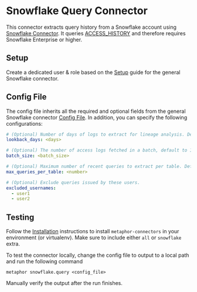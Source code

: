 # Snowflake Query Connector

This connector extracts query history from a Snowflake account using [Snowflake Connector](https://docs.snowflake.com/en/user-guide/python-connector.html). It queries [ACCESS_HISTORY](https://docs.snowflake.com/en/sql-reference/account-usage/access_history.html) and therefore requires Snowflake Enterprise or higher.

## Setup

Create a dedicated user & role based on the [Setup](../README.md#Setup) guide for the general Snowflake connector.

## Config File

The config file inherits all the required and optional fields from the general Snowflake connector [Config File](../README.md#config-file). In addition, you can specify the following configurations:

```yaml
# (Optional) Number of days of logs to extract for lineage analysis. Default to 7.
lookback_days: <days>

# (Optional) The number of access logs fetched in a batch, default to 100000, value must be in range 0 - 100000
batch_size: <batch_size>

# (Optional) Maximum number of recent queries to extract per table. Default to 100.
max_queries_per_table: <number>

# (Optional) Exclude queries issued by these users.
excluded_usernames:
  - user1
  - user2
```

## Testing

Follow the [Installation](../../README.md) instructions to install `metaphor-connectors` in your environment (or virtualenv). Make sure to include either `all` or `snowflake` extra.

To test the connector locally, change the config file to output to a local path and run the following command

```
metaphor snowflake.query <config_file>
```

Manually verify the output after the run finishes.

